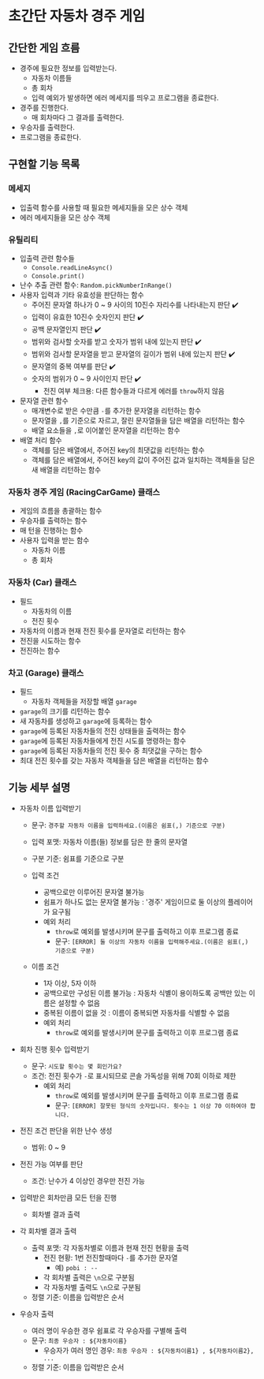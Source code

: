 # 초간단 자동차 경주 게임

## 간단한 게임 흐름

- 경주에 필요한 정보를 입력받는다.
  - 자동차 이름들
  - 총 회차
  - 입력 예외가 발생하면 에러 메세지를 띄우고 프로그램을 종료한다.
- 경주를 진행한다.
  - 매 회차마다 그 결과를 출력한다.
- 우승자를 출력한다.
- 프로그램을 종료한다.

## 구현할 기능 목록

### 메세지

- 입출력 함수를 사용할 때 필요한 메세지들을 모은 상수 객체
- 에러 메세지들을 모은 상수 객체

### 유틸리티

- 입출력 관련 함수들
  - `Console.readLineAsync()`
  - `Console.print()`
- 난수 추출 관련 함수: `Random.pickNumberInRange()`
- 사용자 입력과 기타 유효성을 판단하는 함수
  - 주어진 문자열 하나가 0 ~ 9 사이의 10진수 자리수를 나타내는지 판단 ✔️
  - 입력이 유효한 10진수 숫자인지 판단 ✔️
  - 공백 문자열인지 판단 ✔️
  - 범위와 검사할 숫자를 받고 숫자가 범위 내에 있는지 판단 ✔️
  - 범위와 검사할 문자열을 받고 문자열의 길이가 범위 내에 있는지 판단 ✔️
  - 문자열의 중복 여부를 판단 ✔️
  - 숫자의 범위가 0 ~ 9 사이인지 판단 ✔️
    - 전진 여부 체크용: 다른 함수들과 다르게 에러를 `throw`하지 않음
- 문자열 관련 함수
  - 매개변수로 받은 수만큼 `-`를 추가한 문자열을 리턴하는 함수
  - 문자열을 `,`를 기준으로 자르고, 잘린 문자열들을 담은 배열을 리턴하는 함수
  - 배열 요소들을 `,`로 이어붙인 문자열을 리턴하는 함수
- 배열 처리 함수
  - 객체를 담은 배열에서, 주어진 key의 최댓값을 리턴하는 함수
  - 객체를 담은 배열에서, 주어진 key의 값이 주어진 값과 일치하는 객체들을 담은 새 배열을 리턴하는 함수

### 자동차 경주 게임 (RacingCarGame) 클래스

- 게임의 흐름을 총괄하는 함수
- 우승자를 출력하는 함수
- 매 턴을 진행하는 함수
- 사용자 입력을 받는 함수
  - 자동차 이름
  - 총 회차

### 자동차 (Car) 클래스

- 필드
  - 자동차의 이름
  - 전진 횟수
- 자동차의 이름과 현재 전진 횟수를 문자열로 리턴하는 함수
- 전진을 시도하는 함수
- 전진하는 함수

### 차고 (Garage) 클래스

- 필드
  - 자동차 객체들을 저장할 배열 `garage`
- `garage`의 크기를 리턴하는 함수
- 새 자동차를 생성하고 `garage`에 등록하는 함수
- `garage`에 등록된 자동차들의 전진 상태들을 출력하는 함수
- `garage`에 등록된 자동차들에게 전진 시도를 명령하는 함수
- `garage`에 등록된 자동차들의 전진 횟수 중 최댓값을 구하는 함수
- 최대 전진 횟수를 갖는 자동차 객체들을 담은 배열을 리턴하는 함수

## 기능 세부 설명

- 자동차 이름 입력받기

  - 문구: `경주할 자동차 이름을 입력하세요.(이름은 쉼표(,) 기준으로 구분)`
  - 입력 포맷: 자동차 이름(들) 정보를 담은 한 줄의 문자열
  - 구분 기준: 쉼표를 기준으로 구분
  - 입력 조건

    - 공백으로만 이루어진 문자열 불가능
    - 쉼표가 하나도 없는 문자열 불가능 : '경주' 게임이므로 둘 이상의 플레이어가 요구됨
    - 예외 처리
      - `throw`로 예외를 발생시키며 문구를 출력하고 이후 프로그램 종료
      - 문구: `[ERROR] 둘 이상의 자동차 이름을 입력해주세요.(이름은 쉼표(,) 기준으로 구분)`

  - 이름 조건
    - 1자 이상, 5자 이하
    - 공백으로만 구성된 이름 불가능 : 자동차 식별이 용이하도록 공백만 있는 이름은 설정할 수 없음
    - 중복된 이름이 없을 것 : 이름이 중복되면 자동차를 식별할 수 없음
    - 예외 처리
      - `throw`로 예외를 발생시키며 문구를 출력하고 이후 프로그램 종료

- 회차 진행 횟수 입력받기

  - 문구: `시도할 횟수는 몇 회인가요?`
  - 조건: 전진 횟수가 `-`로 표시되므로 콘솔 가독성을 위해 70회 이하로 제한
    - 예외 처리
      - `throw`로 예외를 발생시키며 문구를 출력하고 이후 프로그램 종료
      - 문구: `[ERROR] 잘못된 형식의 숫자입니다. 횟수는 1 이상 70 이하여야 합니다.`

- 전진 조건 판단을 위한 난수 생성

  - 범위: 0 ~ 9

- 전진 가능 여부를 판단

  - 조건: 난수가 4 이상인 경우만 전진 가능

- 입력받은 회차만큼 모든 턴을 진행

  - 회차별 결과 출력

- 각 회차별 결과 출력

  - 출력 포맷: 각 자동차별로 이름과 현재 전진 현황을 출력
    - 전진 현황: 1번 전진할때마다 `-`를 추가한 문자열
      - 예) `pobi : --`
    - 각 회차별 출력은 `\n`으로 구분됨
    - 각 자동차별 출력도 `\n`으로 구분됨
  - 정렬 기준: 이름을 입력받은 순서

- 우승자 출력
  - 여러 명이 우승한 경우 쉼표로 각 우승자를 구별해 출력
  - 문구: `최종 우승자 : ${자동차이름}`
    - 우승자가 여러 명인 경우: `최종 우승자 : ${자동차이름1} , ${자동차이름2}, ...`
  - 정렬 기준: 이름을 입력받은 순서
